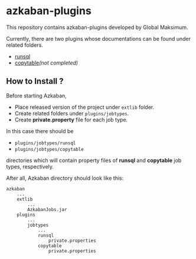 # azkaban-plugins

This repository contains azkaban-plugins developed by Global Maksimum.

Currently, there are two plugins whose documentations can be found under related folders. 

* [runsql](https://github.com/GlobalMaksimum/azkaban-plugins/tree/master/runsql)
* [copytable](https://github.com/GlobalMaksimum/azkaban-plugins/tree/master/copytable)*(not completed)*

## How to Install ?

Before starting Azkaban,

* Place released version of the project under `extlib` folder.
* Create related folders under `plugins/jobtypes`.
* Create **private.property** file for each job type.

In this case there should be 
* `plugins/jobtypes/runsql`
* `plugins/jobtypes/copytable` 

directories which will contain property files of **runsql** and **copytable** job types, respectively.

After all, Azkaban directory should look like this:

```
azkaban
    ...
    extlib
        ...
        AzkabanJobs.jar
    plugins
        ...
        jobtypes
            ...
            runsql
                private.properties
            copytable
                private.properties
```


